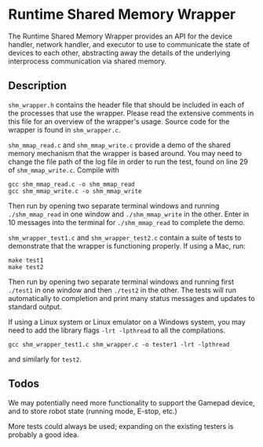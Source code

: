 # Runtime Shared Memory Wrapper

The Runtime Shared Memory Wrapper provides an API for the device handler, network handler, and executor to use to communicate the state of devices to each other, abstracting away the details of the underlying interprocess communication via shared memory. 

## Description

`shm_wrapper.h` contains the header file that should be included in each of the processes that use the wrapper. Please read the extensive comments in this file for an overview of the wrapper's usage. Source code for the wrapper is found in `shm_wrapper.c`.

`shm_mmap_read.c` and `shm_mmap_write.c` provide a demo of the shared memory mechanism that the wrapper is based around. You may need to change the file path of the log file in order to run the test, found on line 29 of `shm_mmap_write.c`. Compile with
```
gcc shm_mmap_read.c -o shm_mmap_read
gcc shm_mmap_write.c -o shm_mmap_write
```
Then run by opening two separate terminal windows and running `./shm_mmap_read` in one window and `./shm_mmap_write` in the other. Enter in 10 messages into the terminal for `./shm_mmap_read` to complete the demo.

`shm_wrapper_test1.c` and `shm_wrapper_test2.c` contain a suite of tests to demonstrate that the wrapper is functioning properly. If using a Mac, run:
```
make test1
make test2
```
Then run by opening two separate terminal windows and running first `./test1` in one window and then `./test2` in the other. The tests will run automatically to completion and print many status messages and updates to standard output. 

If using a Linux system or Linux emulator on a Windows system, you may need to add the library flags `-lrt -lpthread` to all the compilations. 
```
gcc shm_wrapper_test1.c shm_wrapper.c -o tester1 -lrt -lpthread
```
and similarly for `test2`.

## Todos

We may potentially need more functionality to support the Gamepad device, and to store robot state (running mode, E-stop, etc.)

More tests could always be used; expanding on the existing testers is probably a good idea.